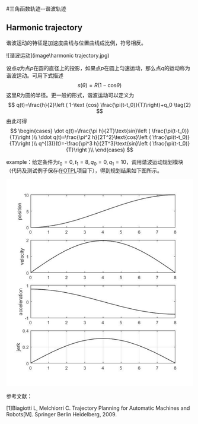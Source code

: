 #三角函数轨迹--谐波轨迹

## Harmonic trajectory

谐波运动的特征是加速度曲线与位置曲线成比例，符号相反。

![谐波运动](image\harmonic trajectory.jpg)

设点$q$为点$p$在圆的直径上的投影，如果点$p$在圆上匀速运动，那么点$q$的运动称为谐波运动。可用下式描述
$$
s(\theta)=R(1-\text{cos} \theta)
\tag{1}
$$
这里$R$为圆的半径。更一般的形式，谐波运动可以定义为
$$
q(t)=\frac{h}{2}\left (  1-\text {cos}  \frac{\pi(t-t_0)}{T}\right)+q_0
\tag{2}
$$
由此可得
$$
\begin{cases}
\dot q(t)=\frac{\pi h}{2T}\text{sin}\left ( \frac{\pi(t-t_0)}{T}\right )\\
\ddot q(t)=\frac{\pi^2 h}{2T^2}\text{cos}\left ( \frac{\pi(t-t_0)}{T}\right )\\
q^{(3)}(t)=-\frac{\pi^3 h}{2T^3}\text{sin}\left ( \frac{\pi(t-t_0)}{T}\right )\\
\end{cases}
$$

example：给定条件为$t_0=0,t_1=8,q_0=0,q_1=10$，调用谐波运动规划模块（代码及测试例子保存在[OTPL](https://github.com/libing403/OTPL/tree/master/OTPL/src/HarmonicTrajectory)项目下），得到规划结果如下图所示。

![谐波轨迹规划](image/example_harmonic_traj.jpg)

参考文献：

[1]Biagiotti L, Melchiorri C. Trajectory Planning for Automatic Machines and Robots[M]. Springer Berlin Heidelberg, 2009.